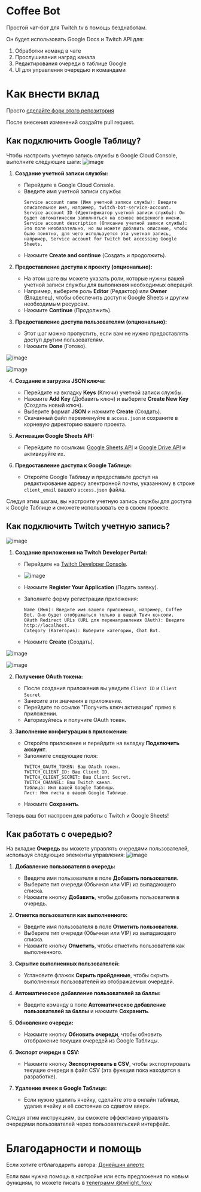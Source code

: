 # Coffee Bot
Простой чат-бот для Twitch.tv в помощь безднаботам.

Он будет использовать Google Docs и Twitch API для:
1. Обработки команд в чате
2. Прослушивания наград канала
3. Редактирования очереди в таблице Google
4. UI для управления очередью и командами

# Как внести вклад
Просто [сделайте форк этого репозитория](https://github.com/TwilightFoxy/coffee_bot/fork)

После внесения изменений создайте pull request.

## Как подключить Google Таблицу?

Чтобы настроить учетную запись службы в Google Cloud Console, выполните следующие шаги:
![image](https://github.com/TwilightFoxy/coffee_bot/assets/62305710/ec78d92e-d1bb-403f-9fc4-807beb97c204)

1. **Создание учетной записи службы:**
    - Перейдите в Google Cloud Console.
    - Введите имя учетной записи службы:
      ```text
      Service account name (Имя учетной записи службы): Введите описательное имя, например, twitch-bot-service-account.
      Service account ID (Идентификатор учетной записи службы): Он будет автоматически заполняться на основе введенного имени.
      Service account description (Описание учетной записи службы): Это поле необязательно, но вы можете добавить описание, чтобы было понятно, для чего используется эта учетная запись, например, Service account for Twitch bot accessing Google Sheets.
      ```
    - Нажмите **Create and continue** (Создать и продолжить).

2. **Предоставление доступа к проекту (опционально):**
    - На этом шаге вы можете указать роли, которые нужны вашей учетной записи службы для выполнения необходимых операций.
    - Например, выберите роль **Editor** (Редактор) или **Owner** (Владелец), чтобы обеспечить доступ к Google Sheets и другим необходимым ресурсам.
    - Нажмите **Continue** (Продолжить).

3. **Предоставление доступа пользователям (опционально):**
    - Этот шаг можно пропустить, если вам не нужно предоставлять доступ другим пользователям.
    - Нажмите **Done** (Готово).

![image](https://github.com/TwilightFoxy/coffee_bot/assets/62305710/fdc36286-c440-4272-bb20-3dbc8ee2150a)

![image](https://github.com/TwilightFoxy/coffee_bot/assets/62305710/d534870c-b33b-4b2c-9325-e3c8235973fc)

4. **Создание и загрузка JSON ключа:**
    - Перейдите на вкладку **Keys** (Ключи) учетной записи службы.
    - Нажмите **Add Key** (Добавить ключ) и выберите **Create New Key** (Создать новый ключ).
    - Выберите формат **JSON** и нажмите **Create** (Создать).
    - Скачанный файл переименуйте в `access.json` и сохраните в корневую директорию вашего проекта.

5. **Активация Google Sheets API:**
    - Перейдите по ссылкам: [Google Sheets API](https://console.cloud.google.com/apis/library/sheets.googleapis.com) и [Google Drive API](https://console.cloud.google.com/apis/library/drive.googleapis.com) и активируйте их.

6. **Предоставление доступа к Google Таблице:**
    - Откройте Google Таблицу и предоставьте доступ на редактирование адресу электронной почты, указанному в строке `client_email` вашего `access.json` файла.

Следуя этим шагам, вы настроите учетную запись службы для доступа к Google Таблице и сможете использовать ее в своем проекте.

## Как подключить Twitch учетную запись?
![image](https://github.com/TwilightFoxy/coffee_bot/assets/62305710/ba77d069-3ab8-4da6-9023-a00f806e81ad)

1. **Создание приложения на Twitch Developer Portal:**
    - Перейдите на [Twitch Developer Console](https://dev.twitch.tv/console/apps).
    - ![image](https://github.com/TwilightFoxy/coffee_bot/assets/62305710/be86589a-8569-4282-abf0-a552016357d9)

    - Нажмите **Register Your Application** (Подать заявку).
    - Заполните форму регистрации приложения:
      ```text
      Name (Имя): Введите имя вашего приложения, например, Coffee Bot. Оно будет отображаться только в ващей Твич консоли.
      OAuth Redirect URLs (URL для перенаправления OAuth): Введите http://localhost.
      Category (Категория): Выберите категорию, Chat Bot.
      ```
    - Нажмите **Create** (Создать).

![image](https://github.com/TwilightFoxy/coffee_bot/assets/62305710/3a35d67c-8436-491f-a0bc-3af006c3f136)

![image](https://github.com/TwilightFoxy/coffee_bot/assets/62305710/fb2b298d-c2c1-4ae6-b686-1092e84f69c8)

2. **Получение OAuth токена:**
    - После создания приложения вы увидите `Client ID` и `Client Secret`.
    - Занесите эти значения в приложение.
    - Перейдите по ссылке "Получить ключ активации" прямо в приложении.
    - Авторизуйтесь и получите OAuth токен.

3. **Заполнение конфигурации в приложении:**
    - Откройте приложение и перейдите на вкладку **Подключить аккаунт**.
    - Заполните следующие поля:
      ```text
      TWITCH_OAUTH_TOKEN: Ваш OAuth токен.
      TWITCH_CLIENT_ID: Ваш Client ID.
      TWITCH_CLIENT_SECRET: Ваш Client Secret.
      TWITCH_CHANNEL: Ваш Twitch канал.
      Таблица: Имя вашей Google Таблицы.
      Лист: Имя листа в вашей Google Таблице.
      ```
    - Нажмите **Сохранить**.

Теперь ваш бот настроен для работы с Twitch и Google Sheets!

## Как работать с очередью?

На вкладке **Очередь** вы можете управлять очередями пользователей, используя следующие элементы управления:
![image](https://github.com/TwilightFoxy/coffee_bot/assets/62305710/07f3ca75-d8a4-48c6-b960-70832e6edec9)

1. **Добавление пользователя в очередь:**
    - Введите имя пользователя в поле **Добавить пользователя**.
    - Выберите тип очереди (Обычная или VIP) из выпадающего списка.
    - Нажмите кнопку **Добавить**, чтобы добавить пользователя в очередь.

2. **Отметка пользователя как выполненного:**
    - Введите имя пользователя в поле **Отметить пользователя**.
    - Выберите тип очереди (Обычная или VIP) из выпадающего списка.
    - Нажмите кнопку **Отметить**, чтобы отметить пользователя как выполненного.

3. **Скрытие выполненных пользователей:**
    - Установите флажок **Скрыть пройденные**, чтобы скрыть выполненных пользователей из отображаемых очередей.

4. **Автоматическое добавление пользователей за баллы:**
    - Введите команду в поле **Автоматическое добавление пользователей за баллы** и нажмите **Сохранить**.

5. **Обновление очереди:**
    - Нажмите кнопку **Обновить очереди**, чтобы обновить отображение текущих очередей из Google Таблицы.

6. **Экспорт очереди в CSV:**
    - Нажмите кнопку **Экспортировать в CSV**, чтобы экспортировать текущие очереди в файл CSV (эта функция пока находится в разработке).

7. **Удаление ячеек в Google Таблице:**
    - Если нужно удалить ячейку, сделайте это в онлайн таблице, удалив ячейку и её состояние со сдвигом вверх.

Следуя этим инструкциям, вы сможете эффективно управлять очередями пользователей через пользовательский интерфейс.

# Благодарности и помощь
Если хотите отблагодарить автора: [Донейшин алертс](https://www.donationalerts.com/r/twilightfoxy)

Если вам нужна помощь в настройке или есть предложения по новым функциям, то можете писать в [телеграмм @twilight_foxy](https://t.me/twilight_foxy)
